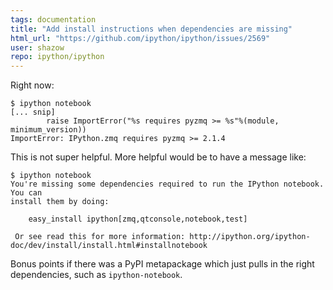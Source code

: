 ```yaml
---
tags: documentation
title: "Add install instructions when dependencies are missing"
html_url: "https://github.com/ipython/ipython/issues/2569"
user: shazow
repo: ipython/ipython
---
```


Right now:

```
$ ipython notebook
[... snip]
        raise ImportError("%s requires pyzmq >= %s"%(module, minimum_version))
ImportError: IPython.zmq requires pyzmq >= 2.1.4
```

This is not super helpful. More helpful would be to have a message like:

```
$ ipython notebook
You're missing some dependencies required to run the IPython notebook. You can
install them by doing:

    easy_install ipython[zmq,qtconsole,notebook,test]

 Or see read this for more information: http://ipython.org/ipython-doc/dev/install/install.html#installnotebook
```

Bonus points if there was a PyPI metapackage which just pulls in the right dependencies, such as `ipython-notebook`.

